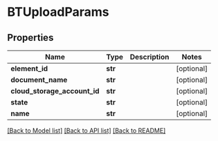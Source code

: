 # BTUploadParams

## Properties
Name | Type | Description | Notes
------------ | ------------- | ------------- | -------------
**element_id** | **str** |  | [optional] 
**document_name** | **str** |  | [optional] 
**cloud_storage_account_id** | **str** |  | [optional] 
**state** | **str** |  | [optional] 
**name** | **str** |  | [optional] 

[[Back to Model list]](../README.md#documentation-for-models) [[Back to API list]](../README.md#documentation-for-api-endpoints) [[Back to README]](../README.md)


